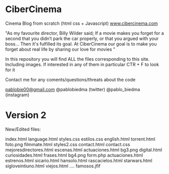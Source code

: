 # CiberCinema
Cinema Blog from scratch (html css + Javascript)
www.cibercinema.com

"As my favourite director, Billy Wilder said; If a movie makes you forget for a second
that you didn’t park the car properly, or that you argued with your boss… Then it's fulfilled its goal. At CiberCinema our goal is to make you forget about real life by sharing our love for movies
"

In this repository you will find ALL the files corresponding to this site. Including images. 
If interested in any of them in particular CTR + F to look for it 


Contact me for any coments/questions/threats about the code

pablobie00@gmail.com
@pablobiedma (twitter)
@pablo_biedma (instagram)


# Version 2

New/Edited files: 

index.html
language.html
styles.css
estilos.css
english.html
torrent.html
foto.png
filmmate.html
styles2.css
contact.html
contact.css
mejoresdirectores.html
escenas.html
actuaciones.html
bg3.png
digital.html
curiosidades.html
frases.html
bg4.png
form.php
actuaciones.html
estrenos.html
sicario.html
hansolo.html
rascacielos.html
starwars.html
sigloveintiuno.html
viejos.html
....
famosos.jfif